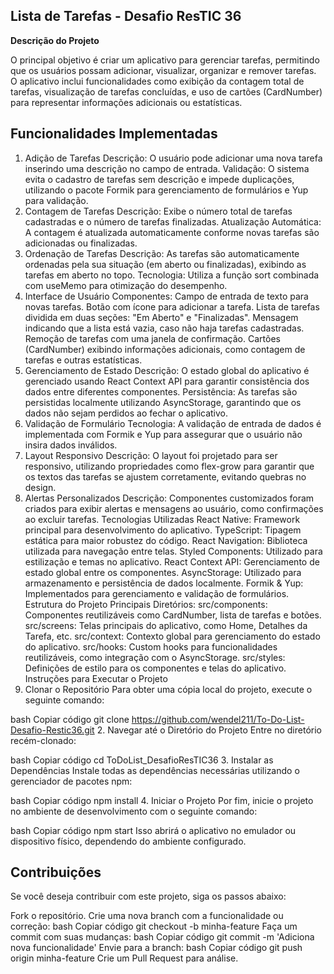 

## Lista de Tarefas - Desafio ResTIC 36

**Descrição do Projeto**

O principal objetivo é criar um aplicativo para gerenciar tarefas, permitindo que os usuários possam adicionar, visualizar, organizar e remover tarefas. O aplicativo inclui funcionalidades como exibição da contagem total de tarefas, visualização de tarefas concluídas, e uso de cartões (CardNumber) para representar informações adicionais ou estatísticas.

## Funcionalidades Implementadas

1. Adição de Tarefas
Descrição: O usuário pode adicionar uma nova tarefa inserindo uma descrição no campo de entrada.
Validação: O sistema evita o cadastro de tarefas sem descrição e impede duplicações, utilizando o pacote Formik para gerenciamento de formulários e Yup para validação.
2. Contagem de Tarefas
Descrição: Exibe o número total de tarefas cadastradas e o número de tarefas finalizadas.
Atualização Automática: A contagem é atualizada automaticamente conforme novas tarefas são adicionadas ou finalizadas.
3. Ordenação de Tarefas
Descrição: As tarefas são automaticamente ordenadas pela sua situação (em aberto ou finalizadas), exibindo as tarefas em aberto no topo.
Tecnologia: Utiliza a função sort combinada com useMemo para otimização do desempenho.
4. Interface de Usuário
Componentes:
Campo de entrada de texto para novas tarefas.
Botão com ícone para adicionar a tarefa.
Lista de tarefas dividida em duas seções: "Em Aberto" e "Finalizadas".
Mensagem indicando que a lista está vazia, caso não haja tarefas cadastradas.
Remoção de tarefas com uma janela de confirmação.
Cartões (CardNumber) exibindo informações adicionais, como contagem de tarefas e outras estatísticas.
5. Gerenciamento de Estado
Descrição: O estado global do aplicativo é gerenciado usando React Context API para garantir consistência dos dados entre diferentes componentes.
Persistência: As tarefas são persistidas localmente utilizando AsyncStorage, garantindo que os dados não sejam perdidos ao fechar o aplicativo.
6. Validação de Formulário
Tecnologia: A validação de entrada de dados é implementada com Formik e Yup para assegurar que o usuário não insira dados inválidos.
7. Layout Responsivo
Descrição: O layout foi projetado para ser responsivo, utilizando propriedades como flex-grow para garantir que os textos das tarefas se ajustem corretamente, evitando quebras no design.
8. Alertas Personalizados
Descrição: Componentes customizados foram criados para exibir alertas e mensagens ao usuário, como confirmações ao excluir tarefas.
Tecnologias Utilizadas
React Native: Framework principal para desenvolvimento do aplicativo.
TypeScript: Tipagem estática para maior robustez do código.
React Navigation: Biblioteca utilizada para navegação entre telas.
Styled Components: Utilizado para estilização e temas no aplicativo.
React Context API: Gerenciamento de estado global entre os componentes.
AsyncStorage: Utilizado para armazenamento e persistência de dados localmente.
Formik & Yup: Implementados para gerenciamento e validação de formulários.
Estrutura do Projeto
Principais Diretórios:
src/components: Componentes reutilizáveis como CardNumber, lista de tarefas e botões.
src/screens: Telas principais do aplicativo, como Home, Detalhes da Tarefa, etc.
src/context: Contexto global para gerenciamento do estado do aplicativo.
src/hooks: Custom hooks para funcionalidades reutilizáveis, como integração com o AsyncStorage.
src/styles: Definições de estilo para os componentes e telas do aplicativo.
Instruções para Executar o Projeto
1. Clonar o Repositório
Para obter uma cópia local do projeto, execute o seguinte comando:

bash
Copiar código
git clone https://github.com/wendel211/To-Do-List-Desafio-Restic36.git
2. Navegar até o Diretório do Projeto
Entre no diretório recém-clonado:

bash
Copiar código
cd ToDoList_DesafioResTIC36
3. Instalar as Dependências
Instale todas as dependências necessárias utilizando o gerenciador de pacotes npm:

bash
Copiar código
npm install
4. Iniciar o Projeto
Por fim, inicie o projeto no ambiente de desenvolvimento com o seguinte comando:

bash
Copiar código
npm start
Isso abrirá o aplicativo no emulador ou dispositivo físico, dependendo do ambiente configurado.

## **Contribuições**
Se você deseja contribuir com este projeto, siga os passos abaixo:

Fork o repositório.
Crie uma nova branch com a funcionalidade ou correção:
bash
Copiar código
git checkout -b minha-feature
Faça um commit com suas mudanças:
bash
Copiar código
git commit -m 'Adiciona nova funcionalidade'
Envie para a branch:
bash
Copiar código
git push origin minha-feature
Crie um Pull Request para análise.

